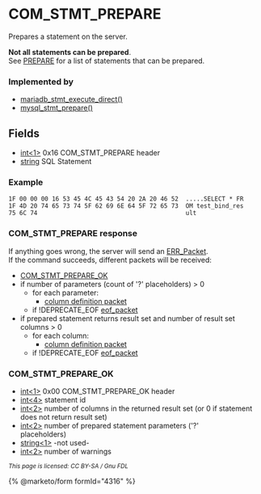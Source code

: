 # COM\_STMT\_PREPARE

Prepares a statement on the server.

**Not all statements can be prepared**.\
See [PREPARE](../../sql-statements/prepared-statements/prepare-statement.md#permitted-statements) for a list of statements that can be prepared.

### Implemented by

* [mariadb\_stmt\_execute\_direct()](https://app.gitbook.com/s/CjGYMsT2MVP4nd3IyW2L/mariadb-connector-c/api-prepared-statement-functions/mariadb_stmt_execute_direct)
* [mysql\_stmt\_prepare()](https://app.gitbook.com/s/CjGYMsT2MVP4nd3IyW2L/mariadb-connector-c/api-prepared-statement-functions/mysql_stmt_prepare)

## Fields

* [int<1>](../protocol-data-types.md#fixed-length-integers) 0x16 COM\_STMT\_PREPARE header
* [string](../protocol-data-types.md#end-of-file-length-strings) SQL Statement

### Example

```
1F 00 00 00 16 53 45 4C 45 43 54 20 2A 20 46 52  .....SELECT * FR
1F 4D 20 74 65 73 74 5F 62 69 6E 64 5F 72 65 73  OM test_bind_res
75 6C 74                                         ult
```

### COM\_STMT\_PREPARE response

If anything goes wrong, the server will send an [ERR\_Packet](../4-server-response-packets/err_packet.md).\
If the command succeeds, different packets will be received:

* [COM\_STMT\_PREPARE\_OK](com_stmt_prepare.md#COM_STMT_PREPARE_OK)
* if number of parameters (count of '?' placeholders) > 0
  * for each parameter:
    * [column definition packet](../4-server-response-packets/result-set-packets.md)
  * if !DEPRECATE\_EOF [eof\_packet](../4-server-response-packets/eof_packet.md)
* if prepared statement returns result set and number of result set columns > 0
  * for each column:
    * [column definition packet](../4-server-response-packets/result-set-packets.md)
  * if !DEPRECATE\_EOF [eof\_packet](../4-server-response-packets/eof_packet.md)

### COM\_STMT\_PREPARE\_OK

* [int<1>](../protocol-data-types.md#fixed-length-integers) 0x00 COM\_STMT\_PREPARE\_OK header
* [int<4>](../protocol-data-types.md#fixed-length-integers) statement id
* [int<2>](../protocol-data-types.md#fixed-length-integers) number of columns in the returned result set (or 0 if statement does not return result set)
* [int<2>](../protocol-data-types.md#fixed-length-integers) number of prepared statement parameters ('?'\
  placeholders)
* [string<1>](../protocol-data-types.md#fixed-length-strings) -not used-
* [int<2>](../protocol-data-types.md#fixed-length-integers) number of warnings

<sub>_This page is licensed: CC BY-SA / Gnu FDL_</sub>

{% @marketo/form formId="4316" %}
